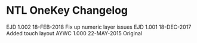 NTL OneKey Changelog
====================

EJD   1.002   18-FEB-2018     Fix up numeric layer issues
EJD   1.001   18-DEC-2017     Added touch layout
AYWC  1.000   22-MAY-2015     Original
